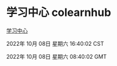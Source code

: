 # 学习中心 colearnhub
[学习中心](http://27.19.33.125:56308/colearnhub/)

2022年 10月 08日 星期六 16:40:02 CST

2022年 10月 08日 星期六 08:40:02 GMT
